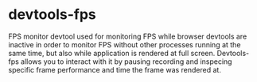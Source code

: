 # devtools-fps
FPS monitor devtool used for monitoring FPS while browser devtools are inactive in order to monitor FPS without other processes running at the same time, but also while application is rendered at full screen. Devtools-fps allows you to interact with it by pausing recording and inspecing specific frame performance and time the frame was rendered at.
